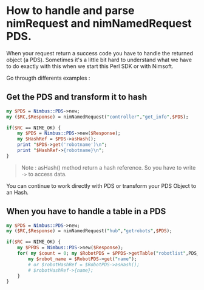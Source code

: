 # How to handle and parse nimRequest and nimNamedRequest PDS.

When your request return a success code you have to handle the returned object (a PDS). Sometimes it's a little bit hard to understand what we have
to do exactly with this when we start this Perl SDK or with Nimsoft.

Go througth differents examples : 

## Get the PDS and transform it to hash

```perl
my $PDS = Nimbus::PDS->new;
my ($RC,$Response) = nimNamedRequest("controller","get_info",$PDS);

if($RC == NIME_OK) {
    my $PDS = Nimbus::PDS->new($Response);
    my $HashRef = $PDS->asHash();
    print "$PDS->get('robotname')\n";
    print "$HashRef->{robotname}\n";
}
```

> Note : asHash() method return a hash reference. So you have to write `->` to access data.

You can continue to work directly with PDS or transform your PDS Object to an Hash.

## When you have to handle a table in a PDS

```perl
my $PDS = Nimbus::PDS->new;
my ($RC,$Response) = nimNamedRequest("hub","getrobots",$PDS);

if($RC == NIME_OK) {
    my $PPDS = Nimbus::PDS->new($Response);
    for( my $count = 0; my $RobotPDS = $PPDS->getTable("robotlist",PDS_PDS,$count); $count++) {
        my $robot_name = $RobotPDS->get("name");
        # or $robotHashRef = $RobotPDS->asHash(); 
        # $robotHashRef->{name};
    }
}
```
